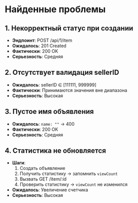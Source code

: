 # Найденные проблемы

## 1. Некорректный статус при создании
- **Эндпоинт**: POST /api/1/item
- **Ожидалось**: 201 Created
- **Фактически**: 200 OK
- **Серьезность**: Средняя

## 2. Отсутствует валидация sellerID
- **Ожидалось**: sellerID ∈ [111111, 999999]
- **Фактически**: Принимаются значения вне диапазона
- **Серьезность**: Высокая

## 3. Пустое имя объявления
- **Ожидалось**: `name: ""` → 400
- **Фактически**: 200 OK
- **Серьезность**: Средняя

## 4. Статистика не обновляется
- **Шаги**:
  1. Создать объявление
  2. Получить статистику → запомнить `viewCount`
  3. Вызвать GET /item/:id 
  4. Проверить статистику → `viewCount` не изменился
- **Ожидалось**: Увеличение счетчика
- **Серьезность**: Высокая